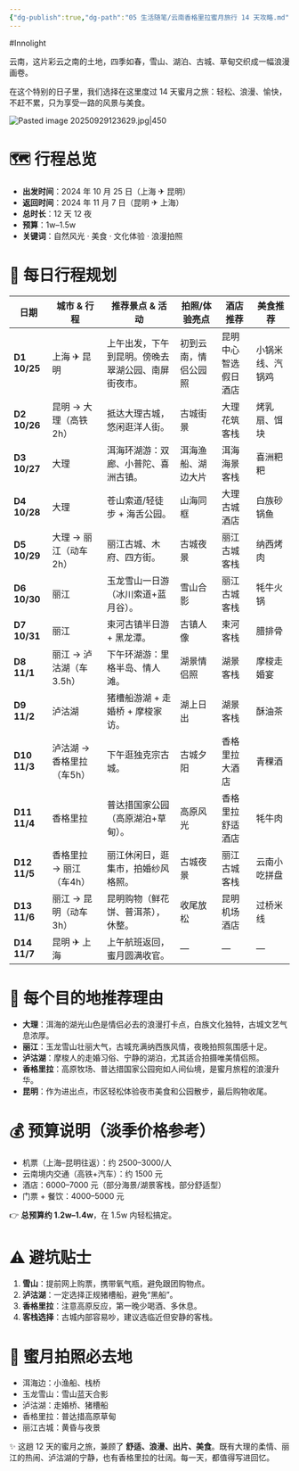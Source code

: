 ```yaml
---
{"dg-publish":true,"dg-path":"05 生活随笔/云南香格里拉蜜月旅行 14 天攻略.md","permalink":"/05 生活随笔/云南香格里拉蜜月旅行 14 天攻略/","created":"2025-09-29T14:48:58.129+08:00","updated":"2025-09-30T15:20:45.651+08:00"}
---
```


#Innolight

云南，这片彩云之南的土地，四季如春，雪山、湖泊、古城、草甸交织成一幅浪漫画卷。

在这个特别的日子里，我们选择在这里度过 14 天蜜月之旅：轻松、浪漫、愉快，不赶不累，只为享受一路的风景与美食。

![Pasted image 20250929123629.jpg|450](/img/user/0.Asset/resource/Pasted%20image%2020250929123629.jpg)

# 🗺 行程总览

- **出发时间**：2024 年 10 月 25 日（上海 ✈ 昆明）
- **返回时间**：2024 年 11 月 7 日（昆明 ✈ 上海）
- **总时长**：12 天 12 夜
- **预算**：1w–1.5w
- **关键词**：自然风光 · 美食 · 文化体验 · 浪漫拍照

# 📅 每日行程规划

| 日期           | 城市 & 行程         | 推荐景点 & 活动                 | 拍照/体验亮点    | 酒店推荐       | 美食推荐     |
| ------------ | --------------- | ------------------------- | ---------- | ---------- | -------- |
| **D1 10/25** | 上海 ✈ 昆明         | 上午出发，下午到昆明。傍晚去翠湖公园、南屏街夜市。 | 初到云南，情侣公园照 | 昆明中心智选假日酒店 | 小锅米线、汽锅鸡 |
| **D2 10/26** | 昆明 → 大理（高铁2h）   | 抵达大理古城，悠闲逛洋人街。            | 古城街景       | 大理花筑客栈     | 烤乳扇、饵块   |
| **D3 10/27** | 大理              | 洱海环湖游：双廊、小普陀、喜洲古镇。        | 洱海渔船、湖边大片  | 洱海海景客栈     | 喜洲粑粑     |
| **D4 10/28** | 大理              | 苍山索道/轻徒步 + 海舌公园。          | 山海同框       | 大理古城酒店     | 白族砂锅鱼    |
| **D5 10/29** | 大理 → 丽江（动车2h）   | 丽江古城、木府、四方街。              | 古城夜景       | 丽江古城客栈     | 纳西烤肉     |
| **D6 10/30** | 丽江              | 玉龙雪山一日游（冰川索道+蓝月谷）。        | 雪山合影       | 丽江古城客栈     | 牦牛火锅     |
| **D7 10/31** | 丽江              | 束河古镇半日游 + 黑龙潭。            | 古镇人像       | 束河客栈       | 腊排骨      |
| **D8 11/1**  | 丽江 → 泸沽湖（车3.5h） | 下午环湖游：里格半岛、情人滩。           | 湖景情侣照      | 湖景客栈       | 摩梭走婚宴    |
| **D9 11/2**  | 泸沽湖             | 猪槽船游湖 + 走婚桥 + 摩梭家访。       | 湖上日出       | 湖景客栈       | 酥油茶      |
| **D10 11/3** | 泸沽湖 → 香格里拉（车5h） | 下午逛独克宗古城。                 | 古城夕阳       | 香格里拉大酒店    | 青稞酒      |
| **D11 11/4** | 香格里拉            | 普达措国家公园（高原湖泊+草甸）。         | 高原风光       | 香格里拉舒适酒店   | 牦牛肉      |
| **D12 11/5** | 香格里拉 → 丽江（车4h）  | 丽江休闲日，逛集市，拍婚纱风格照。         | 古城夜景       | 丽江古城客栈     | 云南小吃拼盘   |
| **D13 11/6** | 丽江 → 昆明（动车3h）   | 昆明购物（鲜花饼、普洱茶），休整。         | 收尾放松       | 昆明机场酒店     | 过桥米线     |
| **D14 11/7** | 昆明 ✈ 上海         | 上午航班返回，蜜月圆满收官。            | —          | —          | —        |

# 🌄 每个目的地推荐理由

- **大理**：洱海的湖光山色是情侣必去的浪漫打卡点，白族文化独特，古城文艺气息浓厚。
- **丽江**：玉龙雪山壮丽大气，古城充满纳西族风情，夜晚拍照氛围感十足。
- **泸沽湖**：摩梭人的走婚习俗、宁静的湖泊，尤其适合拍摄唯美情侣照。
- **香格里拉**：高原牧场、普达措国家公园宛如人间仙境，是蜜月旅程的浪漫升华。
- **昆明**：作为进出点，市区轻松体验夜市美食和公园散步，最后购物收尾。

# 💰 预算说明（淡季价格参考）

- 机票（上海–昆明往返）：约 2500–3000/人
- 云南境内交通（高铁+汽车）：约 1500 元
- 酒店：6000–7000 元（部分海景/湖景客栈，部分舒适型）
- 门票 + 餐饮：4000–5000 元  

👉 **总预算约 1.2w–1.4w**，在 1.5w 内轻松搞定。

# ⚠️ 避坑贴士

1. **雪山**：提前网上购票，携带氧气瓶，避免跟团购物点。
2. **泸沽湖**：一定选择正规猪槽船，避免“黑船”。
3. **香格里拉**：注意高原反应，第一晚少喝酒、多休息。
4. **客栈选择**：古城内部容易吵，建议选临近但安静的客栈。

# 🎥 蜜月拍照必去地

- 洱海边：小渔船、栈桥
- 玉龙雪山：雪山蓝天合影
- 泸沽湖：走婚桥、猪槽船
- 香格里拉：普达措高原草甸
- 丽江古城：黄昏与夜景

✨ 这趟 12 天的蜜月之旅，兼顾了 **舒适、浪漫、出片、美食**。既有大理的柔情、丽江的热闹、泸沽湖的宁静，也有香格里拉的壮阔。每一天，都值得写进回忆。